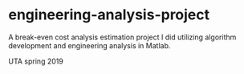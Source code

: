 # engineering-analysis-project
A break-even cost analysis estimation project I did utilizing algorithm development and engineering analysis in Matlab.  

UTA spring 2019
